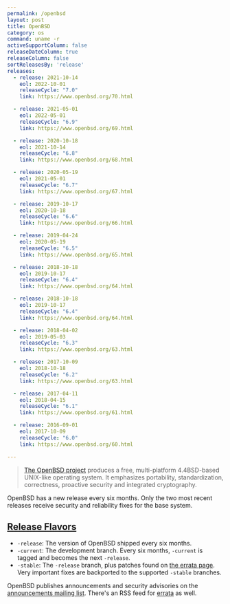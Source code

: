 ```yaml
---
permalink: /openbsd
layout: post
title: OpenBSD
category: os
command: uname -r
activeSupportColumn: false
releaseDateColumn: true
releaseColumn: false
sortReleasesBy: 'release'
releases:
  - release: 2021-10-14
    eol: 2022-10-01
    releaseCycle: "7.0"
    link: https://www.openbsd.org/70.html

  - release: 2021-05-01
    eol: 2022-05-01
    releaseCycle: "6.9"
    link: https://www.openbsd.org/69.html

  - release: 2020-10-18
    eol: 2021-10-14
    releaseCycle: "6.8"
    link: https://www.openbsd.org/68.html

  - release: 2020-05-19
    eol: 2021-05-01
    releaseCycle: "6.7"
    link: https://www.openbsd.org/67.html

  - release: 2019-10-17
    eol: 2020-10-18
    releaseCycle: "6.6"
    link: https://www.openbsd.org/66.html

  - release: 2019-04-24
    eol: 2020-05-19
    releaseCycle: "6.5"
    link: https://www.openbsd.org/65.html

  - release: 2018-10-18
    eol: 2019-10-17
    releaseCycle: "6.4"
    link: https://www.openbsd.org/64.html

  - release: 2018-10-18
    eol: 2019-10-17
    releaseCycle: "6.4"
    link: https://www.openbsd.org/64.html

  - release: 2018-04-02
    eol: 2019-05-03
    releaseCycle: "6.3"
    link: https://www.openbsd.org/63.html

  - release: 2017-10-09
    eol: 2018-10-18
    releaseCycle: "6.2"
    link: https://www.openbsd.org/63.html

  - release: 2017-04-11
    eol: 2018-04-15
    releaseCycle: "6.1"
    link: https://www.openbsd.org/61.html

  - release: 2016-09-01
    eol: 2017-10-09
    releaseCycle: "6.0"
    link: https://www.openbsd.org/60.html

---
```


> [The OpenBSD project](https://www.openbsd.org/) produces a free, multi-platform 4.4BSD-based UNIX-like operating system. It emphasizes portability, standardization, correctness, proactive security and integrated cryptography.

OpenBSD has a new release every six months. Only the two most recent releases receive security and reliability fixes for the base system.

## [Release Flavors][flavors]

* `-release`: The version of OpenBSD shipped every six months.
* `-current`: The development branch. Every six months, `-current` is tagged and becomes the next `-release`.
* `-stable`: The `-release` branch, plus patches found on [the errata page][errata]. Very important fixes are backported to the supported `-stable` branches.

OpenBSD publishes announcements and security advisories on the [announcements mailing list][announce-ml]. There's an RSS feed for [errata][errata-rss] as well.

[errata]: https://www.openbsd.org/errata.html "OpenBSD Errata Page"
[errata-rss]: https://undeadly.org/errata/errata.rss "Undeadly Errata RSS feed"
[announce-ml]: https://lists.openbsd.org/cgi-bin/mj_wwwusr?func=lists-long-full&extra=announce "announce@"
[flavors]: https://www.openbsd.org/faq/faq5.html#Flavors "OpenBSD FAQ, Flavors Section"
